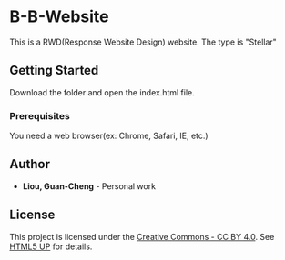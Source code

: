 # B-B-Website

This is a RWD(Response Website Design) website.
The type is "Stellar"

## Getting Started

Download the folder and open the index.html file.

### Prerequisites

You need a web browser(ex: Chrome, Safari, IE, etc.)

## Author

* **Liou, Guan-Cheng** - Personal work

## License

This project is licensed under the [Creative Commons - CC BY 4.0](https://creativecommons.org/licenses/by/4.0/).
See [HTML5 UP](https://html5up.net/) for details.
